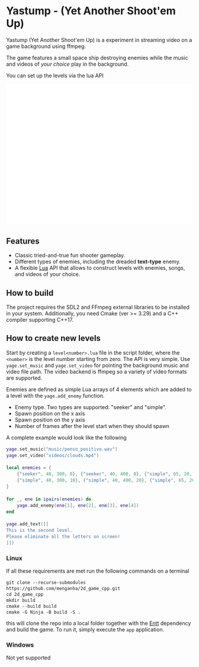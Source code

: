 # Yastump - (Yet Another Shoot'em Up)

Yastump (Yet Another Shoot'em Up) is a experiment in streaming video on
a game background using ffmpeg.

The game features a small space ship destroying enemies while the music and
videos of *your choice* play in the background.

You can set up the levels via the lua API

<p align="center">
  <img src="./demo.gif"  alt=""/>
</p>

## Features

* Classic tried-and-true fun shooter gameplay.
* Different types of enemies, including the dreaded **text-type** enemy.
* A flexible [Lua](https://www.lua.org/) API that allows to construct levels
with enemies, songs, and videos of your choice.

## How to build

The project requires the SDL2 and FFmpeg external libraries to be installed in
your system. Additionally, you need Cmake (ver >= 3.29) and a C++ compiler
supporting C++17.

## How to create new levels

Start by creating a `level<number>.lua` file in the script folder, where the `<number>` is 
the level number starting from zero. The API is very simple. Use `yage.set_music` and 
`yage.set_video` for pointing the background music and video file path. The video backend is ffmpeg so a variety of
video formats are supported.

Enemies are defined as simple Lua arrays of 4 elements which are added to a level with the 
`yage.add_enemy` function.
* Enemy type. Two types are supported: "seeker" and "simple".
* Spawn position on the x axis
* Spawn position on the y axis
* Number of frames after the level start when they should spawn

A complete example would look like the following

```lua
yage.set_music("music/penso_positivo.wav")
yage.set_video("videos/clouds.mp4")

local enemies = {
    {"seeker", 40, 300, 0}, {"seeker", 40, 400, 0}, {"simple", 65, 20, 0},
    {"simple", 40, 300, 10}, {"simple", 40, 400, 20}, {"simple", 65, 20, 20},
}

for _, ene in ipairs(enemies) do
    yage.add_enemy(ene[1], ene[2], ene[3], ene[4])
end

yage.add_text([[
This is the second level.
Please eliminate all the letters on screen!
]])
```

### Linux
If all these requirements are met run the following commands on a terminal
```
git clone --recurse-submodules https://github.com/menganha/2d_game_cpp.git
cd 2d_game_cpp
mkdir build
cmake --build build
cmake -G Ninja -B build -S .
```
this will clone the repo into a local folder together with the [Entt](https://github.com/skypjack/entt)
dependency and build the game. To run it, simply execute the `app` application.

### Windows
Not yet supported


